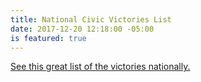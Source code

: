 ```yaml
---
title: National Civic Victories List
date: 2017-12-20 12:18:00 -05:00
is featured: true
---
```


[See this great list of the victories nationally.
](https://www.facebook.com/notes/emily-menon-bender/civic-victories/10154463245818301/)
